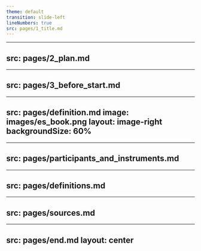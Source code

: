 ```yaml
---
theme: default
transition: slide-left
lineNumbers: true
src: pages/1_title.md
---
```


---
src: pages/2_plan.md
---

---
src: pages/3_before_start.md
---

---
src: pages/definition.md
image: images/es_book.png
layout: image-right
backgroundSize: 60%
---

---
src: pages/participants_and_instruments.md
---

---
src: pages/definitions.md
---

---
src: pages/sources.md
---

---
src: pages/end.md
layout: center
---
